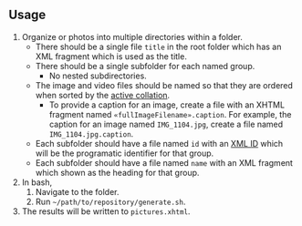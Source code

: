 ## Usage

1. Organize or photos into multiple directories within a folder.
   * There should be a single file `title` in the root folder which has an XML fragment which is used as the title.
   * There should be a single subfolder for each named group.
     * No nested subdirectories.
   * The image and video files should be named so that they are ordered when sorted by the [active collation](https://pubs.opengroup.org/onlinepubs/9699919799/utilities/V3_chap02.html#tag_18_13_03).
     * To provide a caption for an image, create a file with an XHTML fragment named `«fullImageFilename».caption`. For example, the caption for an image named `IMG_1104.jpg`, create a file named `IMG_1104.jpg.caption`.
   * Each subfolder should have a file named `id` with an [XML ID](https://www.w3.org/TR/REC-xml/#id) which will be the programatic identifier for that group.
   * Each subfolder should have a file named `name` with an XML fragment which shown as the heading for that group.
2. In bash,
   1. Navigate to the folder.
   2. Run `~/path/to/repository/generate.sh`.
4. The results will be written to `pictures.xhtml`.
